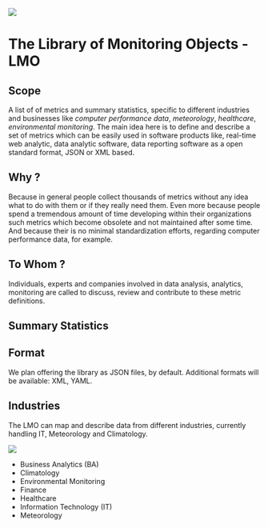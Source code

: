 ![](https://raw.github.com/kronometrix/lmo/master/img/lmo_logo.png)
# The Library of Monitoring Objects - LMO

## Scope
A list of of metrics and summary statistics, specific to different industries and businesses 
like _computer performance data_, _meteorology_, _healthcare_, _environmental monitoring_.
The main idea here is to define and describe a set of metrics which can be easily used in software products like, 
real-time web analytic, data analytic software, data reporting software as a open standard format, JSON or XML based.

## Why ?
Because in general people collect thousands of metrics without any idea what to do with them or if they really need them. Even more because people spend a tremendous amount of time developing within their organizations such metrics which become obsolete and not maintained after some time. And because their is no minimal standardization efforts, regarding computer performance data, for example. 

## To Whom ?
Individuals, experts and companies involved in data analysis, analytics, monitoring are called to discuss, review and contribute to these metric definitions.


## Summary Statistics


## Format
We plan offering the library as JSON files, by default. Additional formats will be available: XML, YAML.


## Industries
The LMO can map and describe data from different industries, currently handling IT, Meteorology and Climatology.

![](https://raw.github.com/kronometrix/lmo/master/img/lmo.png)

 * Business Analytics (BA)
 * Climatology
 * Environmental Monitoring
 * Finance
 * Healthcare
 * Information Technology (IT)
 * Meteorology

